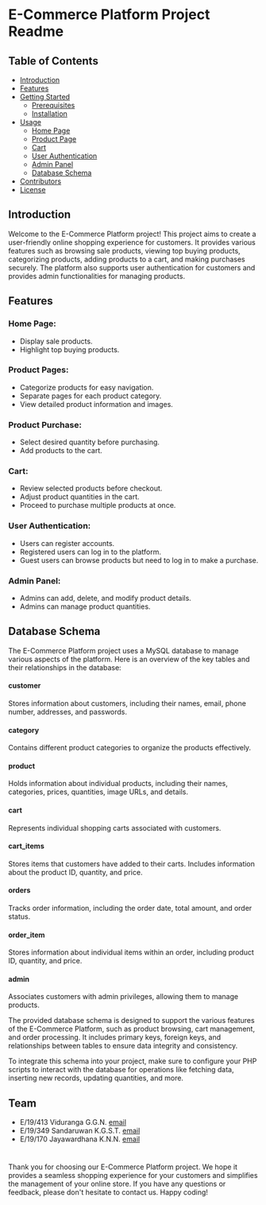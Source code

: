 
# E-Commerce Platform Project Readme

## Table of Contents

- [Introduction](#introduction)
- [Features](#features)
- [Getting Started](#getting-started)
  - [Prerequisites](#prerequisites)
  - [Installation](#installation)
- [Usage](#usage)
  - [Home Page](#home-page)
  - [Product Page](#product-page)
  - [Cart](#cart)
  - [User Authentication](#user-authentication)
  - [Admin Panel](#admin-panel)
  - [Database Schema](#database-schema)
- [Contributors](#contributors)
- [License](#license)

## Introduction

Welcome to the E-Commerce Platform project! This project aims to create a user-friendly online shopping experience for customers. It provides various features such as browsing sale products, viewing top buying products, categorizing products, adding products to a cart, and making purchases securely. The platform also supports user authentication for customers and provides admin functionalities for managing products.

## Features

### Home Page:
- Display sale products.
- Highlight top buying products.

### Product Pages:

- Categorize products for easy navigation.
- Separate pages for each product category.
- View detailed product information and images.

### Product Purchase:

- Select desired quantity before purchasing.
- Add products to the cart.

### Cart:

- Review selected products before checkout.
- Adjust product quantities in the cart.
- Proceed to purchase multiple products at once.

### User Authentication:

- Users can register accounts.
- Registered users can log in to the platform.
- Guest users can browse products but need to log in to make a purchase.

### Admin Panel:

- Admins can add, delete, and modify product details.
- Admins can manage product quantities.

## Database Schema

The E-Commerce Platform project uses a MySQL database to manage various aspects of the platform. Here is an overview of the key tables and their relationships in the database:

#### customer

Stores information about customers, including their names, email, phone number, addresses, and passwords.

#### category

Contains different product categories to organize the products effectively.

#### product

Holds information about individual products, including their names, categories, prices, quantities, image URLs, and details.

#### cart

Represents individual shopping carts associated with customers.

#### cart_items

Stores items that customers have added to their carts. Includes information about the product ID, quantity, and price.

#### orders

Tracks order information, including the order date, total amount, and order status.

#### order_item

Stores information about individual items within an order, including product ID, quantity, and price.

#### admin

Associates customers with admin privileges, allowing them to manage products.

The provided database schema is designed to support the various features of the E-Commerce Platform, such as product browsing, cart management, and order processing. It includes primary keys, foreign keys, and relationships between tables to ensure data integrity and consistency.

To integrate this schema into your project, make sure to configure your PHP scripts to interact with the database for operations like fetching data, inserting new records, updating quantities, and more.

## Team

- E/19/413 Viduranga G.G.N. [email](#e19413@eng.pdn.ac.lk)
- E/19/349 Sandaruwan K.G.S.T. [email](#e19349@eng.pdn.ac.lk)
- E/19/170 Jayawardhana K.N.N. [email](#e19170@eng.pdn.ac.lk)

#
Thank you for choosing our E-Commerce Platform project. We hope it provides a seamless shopping experience for your customers and simplifies the management of your online store. If you have any questions or feedback, please don't hesitate to contact us. Happy coding!




